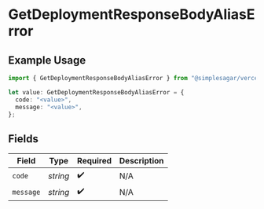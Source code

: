 # GetDeploymentResponseBodyAliasError

## Example Usage

```typescript
import { GetDeploymentResponseBodyAliasError } from "@simplesagar/vercel/models/getdeploymentop.js";

let value: GetDeploymentResponseBodyAliasError = {
  code: "<value>",
  message: "<value>",
};
```

## Fields

| Field              | Type               | Required           | Description        |
| ------------------ | ------------------ | ------------------ | ------------------ |
| `code`             | *string*           | :heavy_check_mark: | N/A                |
| `message`          | *string*           | :heavy_check_mark: | N/A                |
